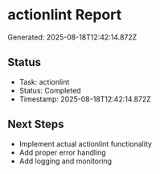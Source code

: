 # actionlint Report

Generated: 2025-08-18T12:42:14.872Z

## Status
- Task: actionlint
- Status: Completed
- Timestamp: 2025-08-18T12:42:14.872Z

## Next Steps
- Implement actual actionlint functionality
- Add proper error handling
- Add logging and monitoring
